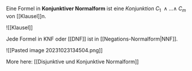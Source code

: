 Eine Formel in **Konjunktiver Normalform** ist eine *Konjunktion* $C_1\: ∧ . . . ∧\: C_m$ von [[Klausel]]n. 

![[Klausel]]

Jede Formel in KNF oder [[DNF]] ist in [[Negations-Normalform|NNF]].

![[Pasted image 20231023134504.png]]

More here: [[Disjunktive und Konjunktive Normalform]] 
